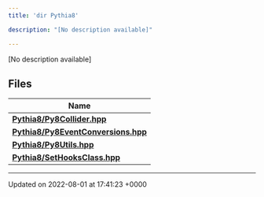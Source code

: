 ```yaml
---
title: 'dir Pythia8'

description: "[No description available]"

---
```







[No description available]

## Files

| Name           |
| -------------- |
| **[Pythia8/Py8Collider.hpp](/documentation/code/gambit_sphinx/files/py8collider_8hpp/#file-py8collider.hpp)**  |
| **[Pythia8/Py8EventConversions.hpp](/documentation/code/gambit_sphinx/files/py8eventconversions_8hpp/#file-py8eventconversions.hpp)**  |
| **[Pythia8/Py8Utils.hpp](/documentation/code/gambit_sphinx/files/py8utils_8hpp/#file-py8utils.hpp)**  |
| **[Pythia8/SetHooksClass.hpp](/documentation/code/gambit_sphinx/files/sethooksclass_8hpp/#file-sethooksclass.hpp)**  |






-------------------------------

Updated on 2022-08-01 at 17:41:23 +0000
